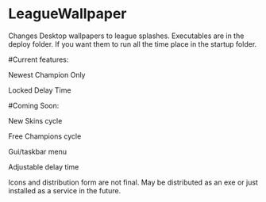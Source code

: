 # LeagueWallpaper
Changes Desktop wallpapers to league splashes. Executables are in the deploy folder. If you want them to run all the time place in the startup folder.

#Current features: 

Newest Champion Only

Locked Delay Time

#Coming Soon:

New Skins cycle

Free Champions cycle

Gui/taskbar menu

Adjustable delay time

Icons and distribution form are not final. May be distributed as an exe or just installed as a service in the future.

